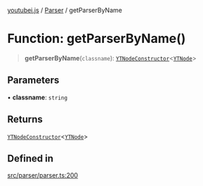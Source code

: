 [youtubei.js](../../../README.md) / [Parser](../README.md) / getParserByName

# Function: getParserByName()

> **getParserByName**(`classname`): [`YTNodeConstructor`](../../Helpers/interfaces/YTNodeConstructor.md)\<[`YTNode`](../../Helpers/classes/YTNode.md)\>

## Parameters

• **classname**: `string`

## Returns

[`YTNodeConstructor`](../../Helpers/interfaces/YTNodeConstructor.md)\<[`YTNode`](../../Helpers/classes/YTNode.md)\>

## Defined in

[src/parser/parser.ts:200](https://github.com/LuanRT/YouTube.js/blob/cf09f7bab14fcca99e1f3ae428c7337fea58cfa5/src/parser/parser.ts#L200)

